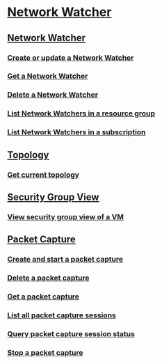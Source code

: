 # [Network Watcher](network-watcher-rest-api.md)
## [Network Watcher](network-watcher-rest-api.md)
### [Create or update a Network Watcher](network-watcher-create-update.md)
### [Get a Network Watcher](network-watcher-get.md)
### [Delete a Network Watcher](network-watcher-delete.md)
### [List Network Watchers in a resource group](network-watcher-list-resource-group.md)
### [List Network Watchers in a subscription](network-watcher-list-subscription.md)
## [Topology](topolopgy/topology-rest-api.md)
### [Get current topology](topology/topology-get.md)
## [Security Group View](security-group-view/security-group-view-rest-api.md)
### [View security group view of a VM](security-group-view/security-group-view-post.md)
## [Packet Capture](packet-capture/packet-capture-rest-api.md)
### [Create and start a packet capture](packet-capture/packet-capture-create.md)
### [Delete a packet capture](packet-capture/packet-capture-delete.md)
### [Get a packet capture](packet-capture/packet-capture-get.md)
### [List all packet capture sessions](packet-capture/packet-capture-list.md)
### [Query packet capture session status](packet-capture/packet-capture-query-status.md)
### [Stop a packet capture](packet-capture/packet-capture-stop.md)